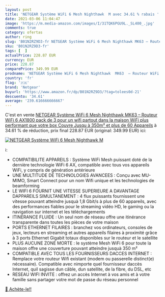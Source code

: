 ```yaml
---
layout: post
title: 'NETGEAR Système WiFi 6 Mesh Nighthawk  M avec 34.61 % rabais '
date: 2021-03-06 11:04:47
image: 'https://m.media-amazon.com/images/I/31TQK6PGU9L._SL400_.jpg'
comments: true
category: ofertas
author: ring
slug: 'B01N2RZ9D3-fr NETGEAR Système WiFi 6 Mesh Nighthawk MK63 – Routeur WiFi...'
sku: 'B01N2RZ9D3-fr'
tags: [  ]
actualPrice: 228.87 EUR
currency: EUR
price: 228.87
comparePrice: 349.99 EUR
prodname: 'NETGEAR Système WiFi 6 Mesh Nighthawk  MK63  – Routeur WiFi 6 AX1800 pack de 3 pour un wifi partout dans la maison  WiFi plus performant que votre box  Couvre Jusqu à 350m² et plus de 60 Appareils'
country: 'fr'
flag: '🇫🇷'
brand: 'Netgear'
buyurl: 'https://www.amazon.fr/dp/B01N2RZ9D3/?tag=tolees0d-21'
descuento: '34.61'
average: '239.616666666667'
---
```


C'est en vente [NETGEAR Système WiFi 6 Mesh Nighthawk  MK63  – Routeur WiFi 6 AX1800 pack de 3 pour un wifi partout dans la maison  WiFi plus performant que votre box  Couvre Jusqu à 350m² et plus de 60 Appareils](https://www.amazon.fr/dp/B01N2RZ9D3/?tag=tolees0d-21)  à  34.61 % de réduction, prix final  228.87 EUR (original: 349.99 EUR) ici:

[![NETGEAR Système WiFi 6 Mesh Nighthawk  M](https://m.media-amazon.com/images/I/31TQK6PGU9L._SL400_.jpg)](https://www.amazon.fr/dp/B01N2RZ9D3/?tag=tolees0d-21)

ℹ️:

- COMPATIBILITE APPAREILS : Système WiFi Mesh puissant doté de la dernière technologie WiFi 6 AX, compatible avec tous vos appareils WiFi, y compris de génération antérieure
- UNE MULTITUDE DE TECHNOLOGIES AVANCEES : Conçu avec MU-MIMO, Smart Connect pour un nom Wifi unique et les technologies de beamforming
- LE WIFI 6 FOURNIT UNE VITESSE SUPERIEURE A DAVANTAGE DAPPAREILS SIMULTANEMENT : 4 flux puissants fournissent une vitesse pouvant atteindre jusquà 1,8 Gbit/s à plus de 60 appareils, avec des performances fiables pour le streaming vidéo HD, le gaming ou la navigation sur internet et les téléchargements
- ITINERANCE FLUIDE : Un seul nom de réseau offre une itinérance transparente dans toutes les pièces de votre maison
- PORTS ETHERNET FILAIRES : branchez vos ordinateurs, consoles de jeux, lecteurs en streaming et autres appareils filaires à proximité grâce à 3 ports Ethernet Gigabit totaux disponibles sur le routeur et le satellite
- PLUS AUCUNE ZONE MORTE : le système Mesh WiFi 6 pour toute la maison offre une couverture pouvant atteindre jusquà 350 m²
- COMPATIBLE AVEC TOUS LES FOURNISSEURS DACCES INTERNET : Remplace votre routeur Wifi existant (modem ou passerelle distinct(e) nécessaire). Compatible avec nimporte quel fournisseur daccès Internet, quil sagisse dun câble, dun satellite, de la fibre, du DSL, etc
- RESEAU WIFI INVITE : offrez un accès Internet à vos amis et à votre famille sans partager votre mot de passe du réseau personnel

[🛒 Achète-le!!](https://www.amazon.fr/dp/B01N2RZ9D3/?tag=tolees0d-21)
